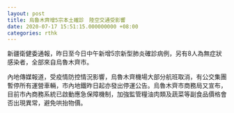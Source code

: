 ```yaml
---
layout: post
title: 烏魯木齊增5宗本土確診　陸空交通受影響
date: 2020-07-17 15:51:15.000000000 +08:00
categories: rthk
---
```


新疆衛健委通報，昨日至今日中午新增5宗新型肺炎確診病例，另有8人為無症狀感染者，全部來自烏魯木齊市。

內地傳媒報道，受疫情防控情況影響，烏魯木齊機場大部分航班取消，有公交集團暫停所有運營車輛，市內地鐵昨日起亦發出停運公告。烏魯木齊市商務局又宣布，目前市內商務系統已啟動應急保障機制，加強監管糧油肉類及蔬菜等副食品價格會否出現異常，避免哄抬物價。
